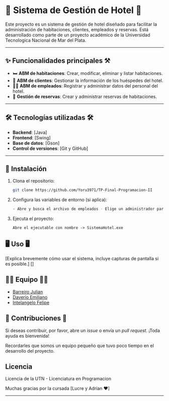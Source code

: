 # 🌟 Sistema de Gestión de Hotel 🏨

Este proyecto es un sistema de gestión de hotel diseñado para facilitar la administración de habitaciones, clientes, empleados y reservas.
Está desarrollado como parte de un proyecto académico de la Universidad Tecnologica Nacional de Mar del Plata.

---

## ✨ Funcionalidades principales ⚒️

- 🛏️ **ABM de habitaciones**: Crear, modificar, eliminar y listar habitaciones.
- 👥 **ABM de clientes**: Gestionar la información de los huéspedes del hotel.
- 🧑‍💼 **ABM de empleados**: Registrar y administrar datos del personal del hotel.
- 📅 **Gestión de reservas**: Crear y administrar reservas de habitaciones. 

---

## 🛠️ Tecnologías utilizadas 🛠️

- **Backend**: [Java]
- **Frontend**: [Swing]
- **Base de datos**: [Gson]
- **Control de versiones**: [Git y GitHub]

---

## 🚀 Instalación

1. Clona el repositorio:
   ```bash
   git clone https://github.com/Yoru3971/TP-Final-Programacion-II
   ```
2. Configura las variables de entorno (si aplica):
   ```bash
   - Abre y busca el archivo de empleados - Elige un administrador para ingresar al sistema o cree uno con el mismo formato del .json
   ```
4. Ejecuta el proyecto:
   ```
   Abre el ejecutable con nombre -> SistemaHotel.exe
   ```

## 🖥️ Uso 🖥️

[Explica brevemente cómo usar el sistema, incluye capturas de pantalla si es posible.]
[]

## 👩‍💻 Equipo 👩‍💻

- [Barreiro Julian](https://github.com/JulianBarreiro2k)
- [Daverio Emiliano](https://github.com/Yoru3971)
- [Intelangelo Felipe](https://github.com/FelipeIntelangelo)

## 🤝 Contribuciones 🤝

Si deseas contribuir, por favor, abre un *issue* o envía un *pull request*. ¡Toda ayuda es bienvenida!


Recordarles que somos un equipo pequeño que tuvo poco tiempo en el desarrollo del proyecto.
## Licencia

Licencia de la UTN - Licenciatura en Programacion

Muchas gracias por la cursada [Lucre y Adrian  ♥] 

---
